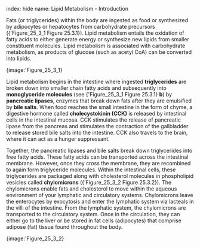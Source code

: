 index: hide
name: Lipid Metabolism - Introduction

Fats (or triglycerides) within the body are ingested as food or synthesized by adipocytes or hepatocytes from carbohydrate precursors ({'Figure_25_3_1 Figure 25.3.1}). Lipid metabolism entails the oxidation of fatty acids to either generate energy or synthesize new lipids from smaller constituent molecules. Lipid metabolism is associated with carbohydrate metabolism, as products of glucose (such as acetyl CoA) can be converted into lipids.


{image:'Figure_25_3_1}
        

Lipid metabolism begins in the intestine where ingested  **triglycerides** are broken down into smaller chain fatty acids and subsequently into  **monoglyceride molecules** (see {'Figure_25_3_1 Figure 25.3.1} **b**) by  **pancreatic lipases**, enzymes that break down fats after they are emulsified by  **bile salts**. When food reaches the small intestine in the form of chyme, a digestive hormone called  **cholecystokinin (CCK)** is released by intestinal cells in the intestinal mucosa. CCK stimulates the release of pancreatic lipase from the pancreas and stimulates the contraction of the gallbladder to release stored bile salts into the intestine. CCK also travels to the brain, where it can act as a hunger suppressant.

Together, the pancreatic lipases and bile salts break down triglycerides into free fatty acids. These fatty acids can be transported across the intestinal membrane. However, once they cross the membrane, they are recombined to again form triglyceride molecules. Within the intestinal cells, these triglycerides are packaged along with cholesterol molecules in phospholipid vesicles called  **chylomicrons** ({'Figure_25_3_2 Figure 25.3.2}). The chylomicrons enable fats and cholesterol to move within the aqueous environment of your lymphatic and circulatory systems. Chylomicrons leave the enterocytes by exocytosis and enter the lymphatic system via lacteals in the villi of the intestine. From the lymphatic system, the chylomicrons are transported to the circulatory system. Once in the circulation, they can either go to the liver or be stored in fat cells (adipocytes) that comprise adipose (fat) tissue found throughout the body.


{image:'Figure_25_3_2}
        
